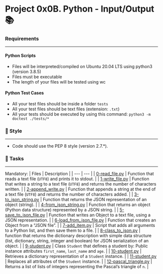 # Project 0x0B. Python - Input/Output 📚

### Requirements
***
#### Python Scripts
* Files will be interpreted/compiled on Ubuntu 20.04 LTS using python3 (version 3.8.5)
* Files must be executable
* The length of your files will be tested using wc

#### Python Test Cases
* All your test files should be inside a folder `tests`
* All your test files should be text files (extension: `.txt`)
* All your tests should be executed by using this command: `python3 -m doctest ./tests/*`

### 🎨 Style
***
* Code should use the PEP 8 style (version 2.7.*).

### 🎯 Tasks
***
Mandatory:
| Files | Description |
| --- | --- |
| [0-read_file.py]() | Function that reads a text file (`UTF8`) and prints it to stdout. |
| [1-write_file.py]() | Function that writes a string to a text file (`UTF8`) and returns the number of characters written. |
| [2-append_write.py]() | Function that appends a string at the end of a text file (`UTF8`) and returns the number of characters added. |
| [3-to_json_string.py]() | Function that returns the JSON representation of an object (string). |
| [4-from_json_string.py]() | Function that returns an object (Python data structure) represented by a JSON string. |
| [5-save_to_json_file.py]() | Function that writes an Object to a text file, using a JSON representation. |
| [6-load_from_json_file.py]() | Function that creates an Object from a “JSON file”. |
| [7-add_item.py]() | Script that adds all arguments to a Python list, and then save them to a file. |
| [8-class_to_json.py]() | function that returns the dictionary description with simple data structure (list, dictionary, string, integer and boolean) for JSON serialization of an object. |
| [9-student.py]() | Class `Student` that defines a student by: Public instance attributes `first_name`, `last_name` and `age`. |
| [10-student.py]() | Retrieves a dictionary representation of a `Student` instance.  |
| [11-student.py]() | Replaces all attributes of the `Student` instance. |
| [12-pascal_triangle.py]() | Returns a list of lists of integers representing the Pascal’s triangle of `n`. |
